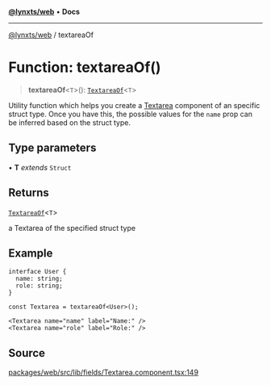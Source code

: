 [**@lynxts/web**](../README.md) • **Docs**

***

[@lynxts/web](../README.md) / textareaOf

# Function: textareaOf()

> **textareaOf**\<`T`\>(): [`TextareaOf`](../type-aliases/TextareaOf.md)\<`T`\>

Utility function which helps you create a [Textarea](Textarea.md) component of an
specific struct type. Once you have this, the possible values for the `name`
prop can be inferred based on the struct type.

## Type parameters

• **T** *extends* `Struct`

## Returns

[`TextareaOf`](../type-aliases/TextareaOf.md)\<`T`\>

a Textarea of the specified struct type

## Example

```
interface User {
  name: string;
  role: string;
}

const Textarea = textareaOf<User>();

<Textarea name="name" label="Name:" />
<Textarea name="role" label="Role:" />
```

## Source

[packages/web/src/lib/fields/Textarea.component.tsx:149](https://github.com/JoseLion/lynxts/blob/main/packages/web/src/lib/fields/Textarea.component.tsx#L149)
